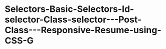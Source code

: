 # Selectors-Basic-Selectors-Id-selector-Class-selector---Post-Class---Responsive-Resume-using-CSS-G
